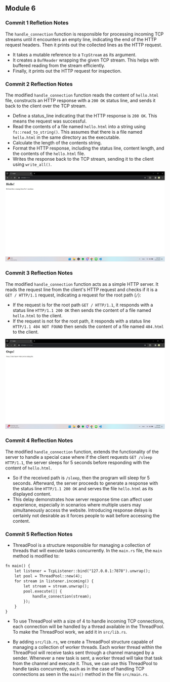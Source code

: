 ## Module 6
### Commit 1 Refletion Notes
The `handle_connection` function is responsible for processing incoming TCP streams until it encounters an empty line, indicating the end of the HTTP request headers. Then it prints out the collected lines as the HTTP request.  

- It takes a mutable reference to a `TcpStream` as its argument.  
- It creates a `BufReader` wrapping the given TCP stream. This helps with buffered reading from the stream efficiently.  
- Finally, it prints out the HTTP request for inspection.  


### Commit 2 Reflection Notes
The modified `handle_connection` function reads the content of `hello.html` file, constructs an HTTP response with a `200 OK` status line, and sends it back to the client over the TCP stream. 

- Define a status_line indicating that the HTTP response is ```200 OK```. This means the request was successful.  
- Read the contents of a file named `hello.html` into a string using `fs::read_to_string()`. This assumes that there is a file named `hello.html` in the same directory as the executable.  
- Calculate the length of the contents string.  
- Format the HTTP response, including the status line, content length, and the contents of the `hello.html` file. 
- Writes the response back to the TCP stream, sending it to the client using `write_all()`.  

![Commit 2 screen capture](/assets/images/commit2.png)


### Commit 3 Reflection Notes
The modified `handle_connection` function acts as a simple HTTP server. It reads the request line from the client's HTTP request and checks if it is a `GET / HTTP/1.1` request, indicating a request for the root path (`/`):

- If the request is for the root path `GET / HTTP/1.1`, it responds with a status line `HTTP/1.1 200 OK` then sends the content of a file named `hello.html` to the client.
- If the request is not for the root path, it responds with a status line `HTTP/1.1 404 NOT FOUND` then sends the content of a file named `404.html` to the client.

![Commit 3 screen capture](/assets/images/commit3.png)


### Commit 4 Reflection Notes
The modified `handle_connection` function, extends the functionality of the server to handle a special case where if the client requests `GET /sleep HTTP/1.1`, the server sleeps for 5 seconds before responding with the content of `hello.html`.

- So if the received path is `/sleep`, then the program will sleep for 5 seconds. Afterward, the server proceeds to generate a response with the status line `HTTP/1.1 200 OK` and serves the file `hello.html` as its displayed content.
- This delay demonstrates how server response time can affect user experience, especially in scenarios where multiple users may simultaneously access the website. Introducing response delays is certainly not desirable as it forces people to wait before accessing the content.


### Commit 5 Reflection Notes
- ThreadPool is a structure responsible for managing a collection of threads that will execute tasks concurrently. In the `main.rs` file, the `main` method is modified to:

```
fn main() {
    let listener = TcpListener::bind("127.0.0.1:7878").unwrap();
    let pool = ThreadPool::new(4);
    for stream in listener.incoming() {
        let stream = stream.unwrap();
        pool.execute(|| {
            handle_connection(stream);
        });
    }
}
```

- To use ThreadPool with a size of 4 to handle incoming TCP connections, each connection will be handled by a thread available in the ThreadPool. To make the ThreadPool work, we add it in `src/lib.rs`.

- By adding `src/lib.rs`, we create a ThreadPool structure capable of managing a collection of worker threads. Each worker thread within the ThreadPool will receive tasks sent through a channel managed by a sender. Whenever a new task is sent, a worker thread will take that task from the channel and execute it. Thus, we can use this ThreadPool to handle tasks concurrently, such as in the case of handling TCP connections as seen in the `main()` method in the file `src/main.rs`.